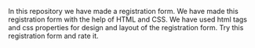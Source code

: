 In this repository we have made a registration form.
We have made this registration form with the help of HTML and CSS.
We have used html tags and css properties for design and layout of the registration form.
Try this registration form and rate it.
